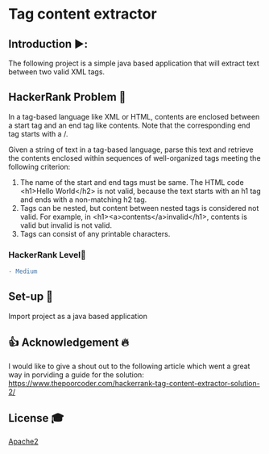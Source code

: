 # Tag content extractor

## Introduction  ▶️:
The following project is a simple java based application that will extract text between two valid XML tags.

## HackerRank Problem :duck:
In a tag-based language like XML or HTML, contents are enclosed between a start tag and an end tag like <tag>contents</tag>. Note that the corresponding end tag starts with a /.

Given a string of text in a tag-based language, parse this text and retrieve the contents enclosed within sequences of well-organized tags meeting the following criterion:


1. The name of the start and end tags must be same. The HTML code &lt;h1&gt;Hello World&lt;/h2&gt; is not valid, because the text starts with an h1 tag and ends with a non-matching h2 tag.
2. Tags can be nested, but content between nested tags is considered not valid. For example, in &lt;h1&gt;&lt;a&gt;contents&lt;/a&gt;invalid&lt;/h1&gt;, contents is valid but invalid is not valid.
3. Tags can consist of any printable characters.


### HackerRank Level:rabbit:
```diff
- Medium
```

## Set-up 💾
Import project as a java based application

## :thumbsup: Acknowledgement :fire:
I would like to give a shout out to the following article which went a great way in porviding a guide for the solution: https://www.thepoorcoder.com/hackerrank-tag-content-extractor-solution-2/

## License 🎓
[Apache2](https://www.apache.org/licenses/LICENSE-2.0)
